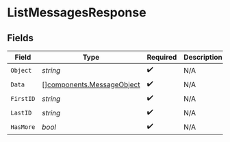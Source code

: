 # ListMessagesResponse


## Fields

| Field                                                                  | Type                                                                   | Required                                                               | Description                                                            | Example                                                                |
| ---------------------------------------------------------------------- | ---------------------------------------------------------------------- | ---------------------------------------------------------------------- | ---------------------------------------------------------------------- | ---------------------------------------------------------------------- |
| `Object`                                                               | *string*                                                               | :heavy_check_mark:                                                     | N/A                                                                    | list                                                                   |
| `Data`                                                                 | [][components.MessageObject](../../models/components/messageobject.md) | :heavy_check_mark:                                                     | N/A                                                                    |                                                                        |
| `FirstID`                                                              | *string*                                                               | :heavy_check_mark:                                                     | N/A                                                                    | msg_abc123                                                             |
| `LastID`                                                               | *string*                                                               | :heavy_check_mark:                                                     | N/A                                                                    | msg_abc123                                                             |
| `HasMore`                                                              | *bool*                                                                 | :heavy_check_mark:                                                     | N/A                                                                    | false                                                                  |